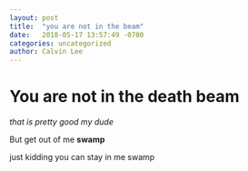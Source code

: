 ```yaml
---
layout: post
title:  "you are not in the beam"
date:   2018-05-17 13:57:49 -0700
categories: uncategorized
author: Calvin Lee
---
```

# You are not in the death beam
*that is pretty good my dude*

But get out of me **swamp**



just kidding you can stay in me swamp
